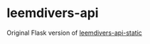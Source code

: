 # leemdivers-api
Original Flask version of [leemdivers-api-static](https://github.com/leem919/leemdivers-api-static)
